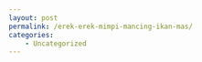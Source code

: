 ```yaml
---
layout: post
permalink: /erek-erek-mimpi-mancing-ikan-mas/
categories:
    - Uncategorized
---
```


